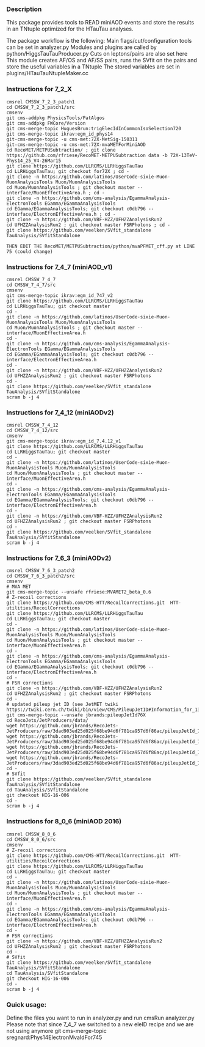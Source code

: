 ### Description

This package provides tools to READ miniAOD events and store the results in an TNtuple optimized for the HTauTau analyses.

The package workflow is the following:
Main flags/cut/configuration tools can be set in analyzer.py
Modules and plugins are called by python/HiggsTauTauProducer.py 
	Cuts on leptons/pairs are also set here
	This module creates AF/OS and AF/SS pairs, runs the SVfit on the pairs and store the useful variables in a TNtuple
The stored variables are set in plugins/HTauTauNtupleMaker.cc

### Instructions for 7_2_X

```
cmsrel CMSSW_7_2_3_patch1
cd CMSSW_7_2_3_patch1/src
cmsenv
git cms-addpkg PhysicsTools/PatAlgos
git cms-addpkg FWCore/Version
git cms-merge-topic HuguesBrun:trigElecIdInCommonIsoSelection720 
git cms-merge-topic ikrav:egm_id_phys14
git-cms-merge-topic -u cms-met:72X-MetSig-150311
git-cms-merge-topic -u cms-met:72X-mvaMETForMiniAOD
cd RecoMET/METPUSubtraction/ ; git clone https://github.com/rfriese/RecoMET-METPUSubtraction data -b 72X-13TeV-Phys14_25_V4-26Mar15 
git clone https://github.com/LLRCMS/LLRHiggsTauTau
cd LLRHiggsTauTau; git checkout for72X ; cd -
git clone -n https://github.com/latinos/UserCode-sixie-Muon-MuonAnalysisTools Muon/MuonAnalysisTools
cd Muon/MuonAnalysisTools ; git checkout master -- interface/MuonEffectiveArea.h ; cd -
git clone -n https://github.com/cms-analysis/EgammaAnalysis-ElectronTools EGamma/EGammaAnalysisTools
cd EGamma/EGammaAnalysisTools; git checkout c0db796 -- interface/ElectronEffectiveArea.h ; cd -
git clone -n https://github.com/VBF-HZZ/UFHZZAnalysisRun2
cd UFHZZAnalysisRun2 ; git checkout master FSRPhotons ; cd -
git clone https://github.com/veelken/SVfit_standalone TauAnalysis/SVfitStandalone

THEN EDIT THE RecoMET/METPUSubtraction/python/mvaPFMET_cff.py at LINE 75 (could change)
```

### Instructions for 7_4_7 (miniAOD_v1)

```
cmsrel CMSSW_7_4_7
cd CMSSW_7_4_7/src
cmsenv
git cms-merge-topic ikrav:egm_id_747_v2
git clone https://github.com/LLRCMS/LLRHiggsTauTau
cd LLRHiggsTauTau; git checkout master
cd -
git clone -n https://github.com/latinos/UserCode-sixie-Muon-MuonAnalysisTools Muon/MuonAnalysisTools
cd Muon/MuonAnalysisTools ; git checkout master -- interface/MuonEffectiveArea.h
cd -
git clone -n https://github.com/cms-analysis/EgammaAnalysis-ElectronTools EGamma/EGammaAnalysisTools
cd EGamma/EGammaAnalysisTools; git checkout c0db796 -- interface/ElectronEffectiveArea.h
cd -
git clone -n https://github.com/VBF-HZZ/UFHZZAnalysisRun2
cd UFHZZAnalysisRun2 ; git checkout master FSRPhotons
cd -
git clone https://github.com/veelken/SVfit_standalone TauAnalysis/SVfitStandalone
scram b -j 4
```

### Instructions for 7_4_12 (miniAODv2)

```
cmsrel CMSSW_7_4_12
cd CMSSW_7_4_12/src
cmsenv
git cms-merge-topic ikrav:egm_id_7.4.12_v1
git clone https://github.com/LLRCMS/LLRHiggsTauTau
cd LLRHiggsTauTau; git checkout master
cd -
git clone -n https://github.com/latinos/UserCode-sixie-Muon-MuonAnalysisTools Muon/MuonAnalysisTools
cd Muon/MuonAnalysisTools ; git checkout master -- interface/MuonEffectiveArea.h
cd -
git clone -n https://github.com/cms-analysis/EgammaAnalysis-ElectronTools EGamma/EGammaAnalysisTools
cd EGamma/EGammaAnalysisTools; git checkout c0db796 -- interface/ElectronEffectiveArea.h
cd -
git clone -n https://github.com/VBF-HZZ/UFHZZAnalysisRun2
cd UFHZZAnalysisRun2 ; git checkout master FSRPhotons
cd -
git clone https://github.com/veelken/SVfit_standalone TauAnalysis/SVfitStandalone
scram b -j 4
```

### Instructions for 7_6_3 (miniAODv2)

```
cmsrel CMSSW_7_6_3_patch2
cd CMSSW_7_6_3_patch2/src
cmsenv
# MVA MET
git cms-merge-topic --unsafe rfriese:MVAMET2_beta_0.6
# Z-recoil corrections
git clone https://github.com/CMS-HTT/RecoilCorrections.git  HTT-utilities/RecoilCorrections
git clone https://github.com/LLRCMS/LLRHiggsTauTau
cd LLRHiggsTauTau; git checkout master
cd -
git clone -n https://github.com/latinos/UserCode-sixie-Muon-MuonAnalysisTools Muon/MuonAnalysisTools
cd Muon/MuonAnalysisTools ; git checkout master -- interface/MuonEffectiveArea.h
cd -
git clone -n https://github.com/cms-analysis/EgammaAnalysis-ElectronTools EGamma/EGammaAnalysisTools
cd EGamma/EGammaAnalysisTools; git checkout c0db796 -- interface/ElectronEffectiveArea.h
cd -
# FSR corrections
git clone -n https://github.com/VBF-HZZ/UFHZZAnalysisRun2
cd UFHZZAnalysisRun2 ; git checkout master FSRPhotons
cd -
# updated pileup jet ID (see JetMET twiki https://twiki.cern.ch/twiki/bin/view/CMS/PileupJetID#Information_for_13_TeV_data_anal)
git cms-merge-topic --unsafe jbrands:pileupJetId76X
cd RecoJets/JetProducers/data/
wget https://github.com/jbrands/RecoJets-JetProducers/raw/3dad903ed25d025f68be94d6f781ca957d6f86ac/pileupJetId_76x_Eta0to2p5_BDT.weights.xml.gz
wget https://github.com/jbrands/RecoJets-JetProducers/raw/3dad903ed25d025f68be94d6f781ca957d6f86ac/pileupJetId_76x_Eta2p5to2p75_BDT.weights.xml.gz
wget https://github.com/jbrands/RecoJets-JetProducers/raw/3dad903ed25d025f68be94d6f781ca957d6f86ac/pileupJetId_76x_Eta2p75to3_BDT.weights.xml.gz
wget https://github.com/jbrands/RecoJets-JetProducers/raw/3dad903ed25d025f68be94d6f781ca957d6f86ac/pileupJetId_76x_Eta3to5_BDT.weights.xml.gz
cd -
# SVfit
git clone https://github.com/veelken/SVfit_standalone TauAnalysis/SVfitStandalone
cd TauAnalysis/SVfitStandalone
git checkout HIG-16-006
cd -
scram b -j 4
```

### Instructions for 8_0_6 (miniAOD 2016)

```
cmsrel CMSSW_8_0_6
cd CMSSW_8_0_6/src
cmsenv
# Z-recoil corrections
git clone https://github.com/CMS-HTT/RecoilCorrections.git  HTT-utilities/RecoilCorrections
git clone https://github.com/LLRCMS/LLRHiggsTauTau
cd LLRHiggsTauTau; git checkout master
cd -
git clone -n https://github.com/latinos/UserCode-sixie-Muon-MuonAnalysisTools Muon/MuonAnalysisTools
cd Muon/MuonAnalysisTools ; git checkout master -- interface/MuonEffectiveArea.h
cd -
git clone -n https://github.com/cms-analysis/EgammaAnalysis-ElectronTools EGamma/EGammaAnalysisTools
cd EGamma/EGammaAnalysisTools; git checkout c0db796 -- interface/ElectronEffectiveArea.h
cd -
# FSR corrections
git clone -n https://github.com/VBF-HZZ/UFHZZAnalysisRun2
cd UFHZZAnalysisRun2 ; git checkout master FSRPhotons
cd -
# SVfit
git clone https://github.com/veelken/SVfit_standalone TauAnalysis/SVfitStandalone
cd TauAnalysis/SVfitStandalone
git checkout HIG-16-006
cd -
scram b -j 4
```

### Quick usage:
Define the files you want to run in analyzer.py and run cmsRun analyzer.py
Please note that since 7_4_7 we switched to a new eleID recipe and we are not using anymore git cms-merge-topic sregnard:Phys14ElectronMvaIdFor745

